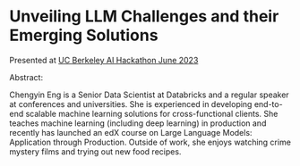 # Unveiling LLM Challenges and their Emerging Solutions

Presented at [UC Berkeley AI Hackathon June 2023](https://ai.calhacks.io/)

Abstract:

Chengyin Eng is a Senior Data Scientist at Databricks and a regular speaker at conferences and universities. She is experienced in developing end-to-end scalable machine learning solutions for cross-functional clients. She teaches machine learning (including deep learning) in production and recently has launched an edX course on Large Language Models: Application through Production. Outside of work, she enjoys watching crime mystery films and trying out new food recipes.
